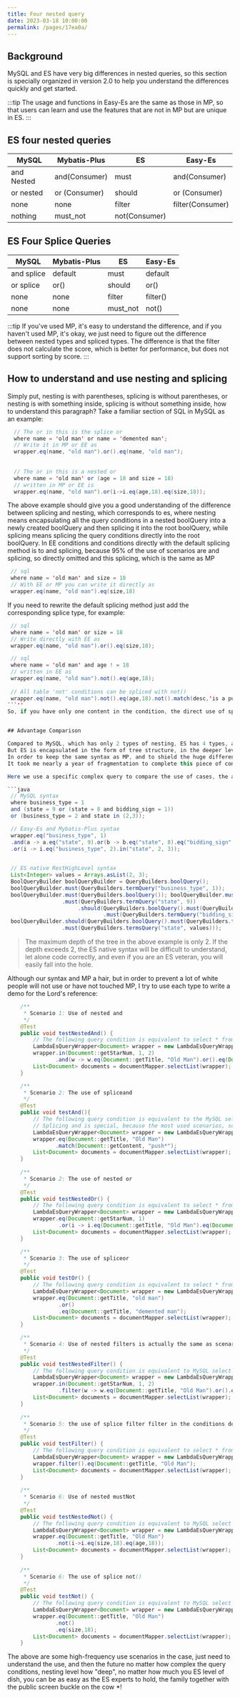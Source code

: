 ```yaml
---
title: Four nested query
date: 2023-03-18 10:00:00
permalink: /pages/17ea0a/
---
```

## Background
MySQL and ES have very big differences in nested queries, so this section is specially organized in version 2.0 to help you understand the differences quickly and get started.

:::tip
The usage and functions in Easy-Es are the same as those in MP, so that users can learn and use the features that are not in MP but are unique in ES.
:::

## ES four nested queries
|MySQL |Mybatis-Plus |ES | Easy-Es |
|--------------| -------------- | ------------|--------------------|
|and Nested |and(Consumer) | must | and(Consumer) |
|or nested | or (Consumer) | should | or (Consumer) |
|none |none | filter | filter(Consumer) |
|nothing | must_not | not(Consumer) |

## ES Four Splice Queries
|MySQL |Mybatis-Plus |ES | Easy-Es |
|--------------| -------------- | -------------|--------------------|
|and splice |default |must |default |
|or splice |or() | should | or() |
|none |none | filter | filter() |
|none |none | must_not | not() |



:::tip
If you've used MP, it's easy to understand the difference, and if you haven't used MP, it's okay, we just need to figure out the difference between nested types and spliced types.
The difference is that the filter does not calculate the score, which is better for performance, but does not support sorting by score.
:::

## How to understand and use nesting and splicing
Simply put, nesting is with parentheses, splicing is without parentheses, or nesting is with something inside, splicing is without something inside, how to understand this paragraph? Take a familiar section of SQL in MySQL as an example:
```java
  // The or in this is the splice or
  where name = 'old man' or name = 'demented man';
  // Write it in MP or EE as
  wrapper.eq(name, "old man").or().eq(name, "old man");
  
  
  // The or in this is a nested or
  where name = 'old man' or (age = 18 and size = 18)
  // written in MP or EE is
  wrapper.eq(name, "old man").or(i->i.eq(age,18).eq(size,18));
```
The above example should give you a good understanding of the difference between splicing and nesting, which corresponds to es, where nesting means encapsulating all the query conditions in a nested boolQuery into a newly created boolQuery and then splicing it into the root boolQuery, while splicing means splicing the query conditions directly into the root boolQuery.
In EE conditions and conditions directly with the default splicing method is to and splicing, because 95% of the use of scenarios are and splicing, so directly omitted and this splicing, which is the same as MP
```java
 // sql 
 where name = 'old man' and size = 18
 // With EE or MP you can write it directly as
 wrapper.eq(name, "old man").eq(size,18)
```
If you need to rewrite the default splicing method just add the corresponding splice type, for example:
``` java
 // sql
 where name = 'old man' or size = 18
 // Write directly with EE as
 wrapper.eq(name, "old man").or().eq(size,18);

 // sql
 where name = 'old man' and age ! = 18
 // written in EE as
 wrapper.eq(name, "old man").not().eq(age,18);
  
 // All table 'not' conditions can be spliced with not()
 wrapper.eq(name, "old man").not().eq(age,18).not().match(desc,'is a pure and good man');
```''
So, if you have only one content in the condition, the direct use of splicing can be solved, if the condition has more than one content, you can use nesting, about nesting and splicing understanding, is not very simple, you learn to waste?


## Advantage Comparison

Compared to MySQL, which has only 2 types of nesting, ES has 4 types, and the difference in encapsulation is also very big, MySQL query conditions are encapsulated in the form of FIFO queue
But ES is encapsulated in the form of tree structure, in the deeper level of query, the difficulty and complexity of even ES veterans are easy to mistake, but with Easy-Es,
In order to keep the same syntax as MP, and to shield the huge differences between ES and MySQL, this piece of
It took me nearly a year of fragmentation to complete this piece of content is the most difficult piece of the entire framework, but it was worth it, do not believe us to continue to see.

Here we use a specific complex query to compare the use of cases, the advantages at a glance:

```java
 // MySQL syntax  
 where business_type = 1
 and (state = 9 or (state = 8 and bidding_sign = 1))
 or (business_type = 2 and state in (2,3));

 // Easy-Es and Mybatis-Plus syntax 
 wrapper.eq("business_type", 1)
 .and(a -> a.eq("state", 9).or(b -> b.eq("state", 8).eq("bidding_sign", 1)))
 .or(i -> i.eq("business_type", 2).in("state", 2, 3));
        

 // ES native RestHighLevel syntax
 List<Integer> values = Arrays.asList(2, 3);
 BoolQueryBuilder boolQueryBuilder = QueryBuilders.boolQuery();
 boolQueryBuilder.must(QueryBuilders.termQuery("business_type", 1));
 boolQueryBuilder.must(QueryBuilders.boolQuery()); boolQueryBuilder.must(QueryBuilders.termQuery()
                 .must(QueryBuilders.termQuery("state", 9))
                      .should(QueryBuilders.boolQuery().must(QueryBuilders.termQuery("state", 8))
                              .must(QueryBuilders.termQuery("bidding_sign", 1))));
 boolQueryBuilder.should(QueryBuilders.boolQuery().must(QueryBuilders.termQuery("business_type", 2))
               	 .must(QueryBuilders.termsQuery("state", values)));
```

> The maximum depth of the tree in the above example is only 2. If the depth exceeds 2, the ES native syntax will be difficult to understand, let alone code correctly, and even if you are an ES veteran, you will easily fall into the hole.

Although our syntax and MP a hair, but in order to prevent a lot of white people will not use or have not touched MP, I try to use each type to write a demo for the Lord's reference:

```java
    /**
     * Scenario 1: Use of nested and 
     */
    @Test
    public void testNestedAnd() {
        // The following query condition is equivalent to select * from document where star_num in (1, 2) and (title = 'old man' or title = 'push*') in MySQL
        LambdaEsQueryWrapper<Document> wrapper = new LambdaEsQueryWrapper<>();
        wrapper.in(Document::getStarNum, 1, 2)
               .and(w -> w.eq(Document::getTitle, "Old Man").or().eq(Document::getTitle, "push*"));
        List<Document> documents = documentMapper.selectList(wrapper);
    }

    /**
     * Scenario 2: The use of spliceand 
     */
    @Test
    public void testAnd(){
        // The following query condition is equivalent to the MySQL select * from document where title = 'Old man' and content like 'push*'
        // Splicing and is special, because the most used scenarios, so the default between the conditions and conditions is splicing and, so you can directly omit, this and MP is the same
        LambdaEsQueryWrapper<Document> wrapper = new LambdaEsQueryWrapper<>();
        wrapper.eq(Document::getTitle, "Old Man")
               .match(Document::getContent, "push*");
        List<Document> documents = documentMapper.selectList(wrapper);
    }
    
    /**
     * Scenario 2: The use of nested or 
     */
    @Test
    public void testNestedOr() {
        // The following query condition is equivalent to select * from document where star_num = 1 or (title = 'old man' and creator = 'bad old man') in MySQL
        LambdaEsQueryWrapper<Document> wrapper = new LambdaEsQueryWrapper<>();
        wrapper.eq(Document::getStarNum, 1)
                .or(i -> i.eq(Document::getTitle, "Old Man").eq(Document::getCreator, "Bad Old Man"));
        List<Document> documents = documentMapper.selectList(wrapper);
    }

    /**
     * Scenario 3: The use of spliceor 
     */
    @Test
    public void testOr() {
        // The following query condition is equivalent to select * from document where title = 'old man' or title = 'demented man' in MySQL
        LambdaEsQueryWrapper<Document> wrapper = new LambdaEsQueryWrapper<>();
        wrapper.eq(Document::getTitle, "old man")
                .or()
                .eq(Document::getTitle, "demented man");
        List<Document> documents = documentMapper.selectList(wrapper);
    }

    /**
     * Scenario 4: Use of nested filters is actually the same as scenario 1, except that the conditions in the filter do not calculate the score and cannot be sorted by score, which gives a slightly higher query performance
     */
    @Test
    public void testNestedFilter() {
        // The following query condition is equivalent to MySQL select * from document where star_num in (1, 2) and (title = 'old man' or title = 'push*')
        LambdaEsQueryWrapper<Document> wrapper = new LambdaEsQueryWrapper<>();
        wrapper.in(Document::getStarNum, 1, 2)
                .filter(w -> w.eq(Document::getTitle, "Old Man").or().eq(Document::getTitle, "push*"));
        List<Document> documents = documentMapper.selectList(wrapper);
    }
    
    /**
     * Scenario 5: the use of splice filter filter in the conditions do not calculate the score, can not be sorted by score, the query performance is slightly higher
     */
    @Test
    public void testFilter() {
        // The following query condition is equivalent to select * from document where title = 'old man' in MySQL
        LambdaEsQueryWrapper<Document> wrapper = new LambdaEsQueryWrapper<>();
        wrapper.filter().eq(Document::getTitle, "Old Man");
        List<Document> documents = documentMapper.selectList(wrapper);
    }
    
    /**
     * Scenario 6: Use of nested mustNot 
     */
    @Test
    public void testNestedNot() {
        // The following query condition is equivalent to MySQL select * from document where title = 'old man' and (size ! = 18 and age ! = 18)
        LambdaEsQueryWrapper<Document> wrapper = new LambdaEsQueryWrapper<>();
        wrapper.eq(Document::getTitle, "Old Man")
               .not(i->i.eq(size,18).eq(age,18));
        List<Document> documents = documentMapper.selectList(wrapper);
    }
    
    /**
     * Scenario 6: The use of splice not()
     */
    @Test
    public void testNot() {
        // The following query condition is equivalent to MySQL select * from document where title = 'Old man' and size ! = 18
        LambdaEsQueryWrapper<Document> wrapper = new LambdaEsQueryWrapper<>();
        wrapper.eq(Document::getTitle, "Old Man")
               .not()
               .eq(size,18);
        List<Document> documents = documentMapper.selectList(wrapper);
    }
```
The above are some high-frequency use scenarios in the case, just need to understand the use, and then the future no matter how complex the query conditions, nesting level how "deep", no matter how much you ES level of dish, you can be as easy as the ES experts to hold, the family together with the public screen buckle on the cow *!